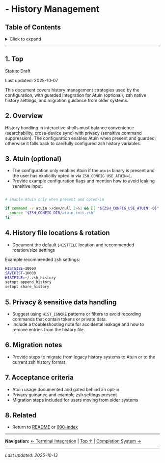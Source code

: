 # - History Management

## Table of Contents

<details>
<summary>Click to expand</summary>

- [1. Top](#1-top)
- [2. Overview](#2-overview)
- [3. Atuin (optional)](#3-atuin-optional)
- [4. History file locations & rotation](#4-history-file-locations-rotation)
- [5. Privacy & sensitive data handling](#5-privacy-sensitive-data-handling)
- [6. Migration notes](#6-migration-notes)
- [7. Acceptance criteria](#7-acceptance-criteria)
- [8. Related](#8-related)

</details>

---


## 1. Top

Status: Draft

Last updated: 2025-10-07

This document covers history management strategies used by the configuration, with guarded integration for Atuin (optional), zsh native history settings, and migration guidance from older systems.

## 2. Overview

History handling in interactive shells must balance convenience (searchability, cross-device sync) with privacy (sensitive command suppression). The configuration enables Atuin when present and guarded; otherwise it falls back to carefully configured zsh history variables.

## 3. Atuin (optional)

- The configuration only enables Atuin if the `atuin` binary is present and the user has explicitly opted in via `ZSH_CONFIG_USE_ATUIN=1`.
- Provide example configuration flags and mention how to avoid leaking sensitive input.


```bash

# Enable Atuin only when present and opted-in

if command -v atuin >/dev/null 2>&1 && [[ "${ZSH_CONFIG_USE_ATUIN:-0}" == "1" ]]; then
  source "$ZSH_CONFIG_DIR/atuin-init.zsh"
fi
```

## 4. History file locations & rotation

- Document the default `$HISTFILE` location and recommended rotation/size settings


Example recommended zsh settings:

```bash
HISTSIZE=10000
SAVEHIST=10000
HISTFILE=~/.zsh_history
setopt append_history
setopt share_history
```

## 5. Privacy & sensitive data handling

- Suggest using `HIST_IGNORE` patterns or filters to avoid recording commands that contain tokens or private data.
- Include a troubleshooting note for accidental leakage and how to remove entries from the history file.


## 6. Migration notes

- Provide steps to migrate from legacy history systems to Atuin or to the current zsh history format


## 7. Acceptance criteria

- Atuin usage documented and gated behind an opt-in
- Privacy guidance and example zsh settings present
- Migration steps included for users moving from older systems


## 8. Related

- Return to [README](README.md) or [000-index](000-index.md)

---

**Navigation:** [← Terminal Integration](120-terminal-integration.md) | [Top ↑](#history-management) | [Completion System →](140-completion-system.md)

---

*Last updated: 2025-10-13*
